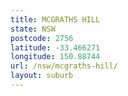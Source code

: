 ```yaml
---
title: MCGRATHS HILL
state: NSW
postcode: 2756
latitude: -33.466271
longitude: 150.88744
url: /nsw/mcgraths-hill/
layout: suburb
---
```

